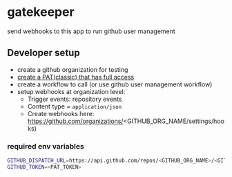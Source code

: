# gatekeeper

send webhooks to this app to run github user management

## Developer setup

- create a github organization for testing
- [create a PAT(classic) that has full access](https://github.com/settings/tokens/new?scopes=repo,workflow,admin:org,write:packages,user,gist,notifications,admin:repo_hook,admin:public_key,admin:enterprise,audit_log,codespace,project,admin:gpg_key,admin:ssh_signing_key&description=GLUEOPS%20-%20DEV-FOR-GATEKEEPER)
- create a workflow to call (or use github user management workflow)
- setup webhooks at organization level:
  * Trigger events: repository events
  * Content type = `application/json`
  * Create webhooks here: https://github.com/organizations/<GITHUB_ORG_NAME/settings/hooks)

### required env variables

```bash
GITHUB_DISPATCH_URL=https://api.github.com/repos/<GITHUB_ORG_NAME>/<GITHUB_REPO_NAME>/actions/workflows/<WORKFLOW_TO_CALL>.yaml/dispatches
GITHUB_TOKEN=<PAT_TOKEN>
```

